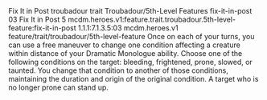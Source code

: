 <ability>
  <name>Fix It in Post</name>
  <metadata>
    <class>troubadour</class>
    <feature_type>trait</feature_type>
    <file_dpath>Troubadour/5th-Level Features</file_dpath>
    <item_id>fix-it-in-post</item_id>
    <item_index>03</item_index>
    <item_name>Fix It in Post</item_name>
    <level>5</level>
    <scc>mcdm.heroes.v1:feature.trait.troubadour.5th-level-feature:fix-it-in-post</scc>
    <scdc>1.1.1:7.1.3.5:03</scdc>
    <source>mcdm.heroes.v1</source>
    <type>feature/trait/troubadour/5th-level-feature</type>
  </metadata>
  <effects>
    <effect type="mundane">Once on each of your turns, you can use a free maneuver to change one condition affecting a creature within distance of your Dramatic Monologue ability. Choose one of the following conditions on the target: bleeding, frightened, prone, slowed, or taunted. You change that condition to another of those conditions, maintaining the duration and origin of the original condition. A target who is no longer prone can stand up.</effect>
  </effects>
</ability>
